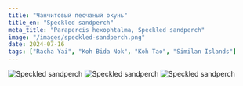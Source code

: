 ```yaml
---
title: "Чанчитовый песчаный окунь"
title_en: "Speckled sandperch"
meta_title: "Parapercis hexophtalma, Speckled sandperch"
image: "/images/speckled-sandperch.png"
date: 2024-07-16
tags: ["Racha Yai", "Koh Bida Nok", "Koh Tao", "Similan Islands"]
---
```



![Speckled sandperch](https://github.com/Muratov-Egor/diversnotes/blob/master/assets/images/speckled-sandperch-1.png?raw=true "Speckled sandperch")
![Speckled sandperch](https://github.com/Muratov-Egor/diversnotes/blob/master/assets/images/speckled-sandperch-2.png?raw=true "Speckled sandperch")
![Speckled sandperch](https://github.com/Muratov-Egor/diversnotes/blob/master/assets/images/speckled-sandperch-3.png?raw=true "Speckled sandperch")

